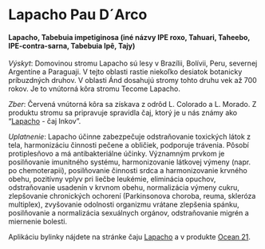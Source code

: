 Lapacho Pau D´Arco
==================

#### Lapacho, Tabebuia impetiginosa (iné názvy IPE roxo, Tahuari, Taheebo, IPE-contra-sarna, Tabebuia Ipê, Tajy)

*Výskyt*: Domovinou stromu Lapacho sú lesy v Brazílii, Bolívii, Peru, severnej
Argentíne a Paraguaji. V tejto oblasti rastie niekoľko desiatok botanicky
príbuzdných druhov. V oblasti Ánd dosahujú stromy tohto druhu vek až 700 rokov.
Je to vnútorná kôra stromu Tecome Lapacho.

*Zber*: Červená vnútorná kôra sa získava z odrôd L. Colorado a L. Morado. Z
produktu stromu sa pripravuje spravidla čaj, ktorý je u nás známy ako
“[Lapacho](/caje/lapacho) - čaj Inkov”.

*Uplatnenie*: Lapacho účinne zabezpečuje odstraňovanie toxických látok z tela,
harmonizáciu činnosti pečene a obličiek, podporuje trávenia. Pôsobí
protiplesňovo a má antibakteriálne účinky. Významným prvkom je posilňovanie
imunitného systému, harmonizovanie látkovej výmeny (napr. po chemoterapii),
posilňovanie činnosti srdca a harmonizovanie krvného obehu, pozitívny vplyv pri
liečbe leukémie, eliminácia opuchov, odstraňovanie usadenín v krvnom obehu,
normalizácia výmeny cukru, zlepšovanie chronických ochorení (Parkinsonova
choroba, reuma, skleróza multiplex), zvyšovanie odolnosti organizmu vrátane
zlepšenia spánku, posilňovanie a normalizácia sexuálnych orgánov, odstraňovanie
migrén a miernenie bolesti.

Aplikáciu bylinky nájdete na stránke čaju [Lapacho](/caje/lapacho) a v produkte
[Ocean 21](/sip/p/ocean-21/).

